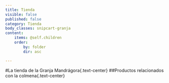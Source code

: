 ```yaml
---
title: Tienda
visible: false
published: false
category: Tienda
body_classes: snipcart-granja
content:
    items: @self.children
    order:
        by: folder
        dir: asc

---
```


#La tienda de la Granja Mandrágora{.text-center}
##Productos relacionados con la colmena{.text-center}
